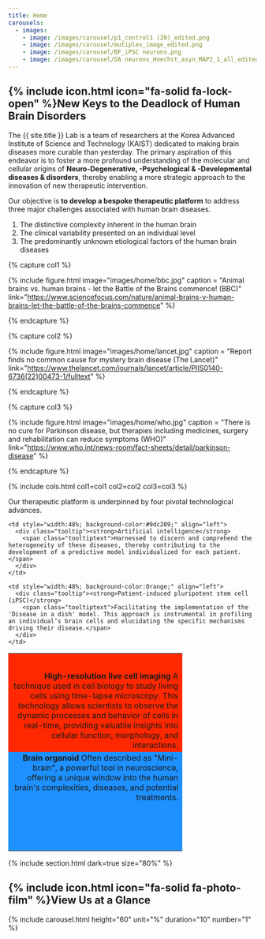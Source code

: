 ```yaml
---
title: Home
carousels:
  - images: 
    - image: /images/carousel/p1_control1 (20)_edited.png
    - image: /images/carousel/mutiplex_image_edited.png
    - image: /images/carousel/BF_iPSC neurons.png
    - image: /images/carousel/DA neurons_Hoechst_asyn_MAP2_1_all_edited.png
---
```


## {% include icon.html icon="fa-solid fa-lock-open" %}New Keys to the Deadlock of Human Brain Disorders

The {{ site.title }} Lab is a team of researchers at the Korea Advanced Institute of Science and Technology (KAIST) dedicated to making brain diseases more curable than yesterday. The primary aspiration of this endeavor is to foster a more profound understanding of the molecular and cellular origins of <strong>Neuro-Degenerative, -Psychological & -Developmental diseases & disorders</strong>, thereby enabling a more strategic approach to the innovation of new therapeutic intervention.
<br>

Our objective is <strong>to develop a bespoke therapeutic platform</strong> to address three major challenges associated with human brain diseases.

<ol>
  <li>The distinctive complexity inherent in the human brain </li>
  
  <li>The clinical variability presented on an individual level </li>
  
  <li>The predominantly unknown etiological factors of the human brain diseases </li>
</ol>

{% capture col1 %}

{% include figure.html image="images/home/bbc.jpg" caption = "Animal brains vs. human brains - let the Battle of the Brains commence! (BBC)" link="https://www.sciencefocus.com/nature/animal-brains-v-human-brains-let-the-battle-of-the-brains-commence" %}

{% endcapture %}

{% capture col2 %}

{% include figure.html image="images/home/lancet.jpg" caption = "Report finds no common cause for mystery brain disease (The Lancet)" link="https://www.thelancet.com/journals/lancet/article/PIIS0140-6736(22)00473-1/fulltext" %}

{% endcapture %}

{% capture col3 %}

{% include figure.html image="images/home/who.jpg" caption = "There is no cure for Parkinson disease, but therapies including medicines, surgery and rehabilitation can reduce symptoms (WHO)" link="https://www.who.int/news-room/fact-sheets/detail/parkinson-disease" %}

{% endcapture %}

{% include cols.html col1=col1 col2=col2 col3=col3 %}

Our therapeutic platform is underpinned by four pivotal technological advances.

<table style="width:70%">
  <tr style="height:200px; vertical-align:bottom;">    
    <td style="width:50%; background-color:#ff2800;" align="right">
      <div class="tooltip"><strong>High-resolution live cell imaging</strong>
        <span class="tooltiptext">A technique used in cell biology to study living cells using time-lapse microscopy. This technology allows scientists to observe the dynamic processes and behavior of cells in real-time, providing valuable insights into cellular function, morphology, and interactions.</span>
      </div>
    </td>
    
    <td style="width:48%; background-color:#9dc209;" align="left">
      <div class="tooltip"><strong>Artificial intelligence</strong>
        <span class="tooltiptext">Harnessed to discern and comprehend the heterogeneity of these diseases, thereby contributing to the development of a predictive model individualized for each patient.</span>
      </div>
    </td>
  </tr>
  
  <tr style="height:200px; vertical-align:top;">
    <td style="width:50%; background-color:DodgerBlue;" align="right">
      <div class="tooltip"><strong>Brain organoid</strong>
        <span class="tooltiptext">Often described as "Mini-brain", a powerful tool in neuroscience, offering a unique window into the human brain's complexities, diseases, and potential treatments.</span>
      </div>
    </td>
    
    <td style="width:48%; background-color:Orange;" align="left"> 
      <div class="tooltip"><strong>Patient-induced pluripotent stem cell (iPSC)</strong>
        <span class="tooltiptext">Facilitating the implementation of the 'Disease in a dish' model. This approach is instrumental in profiling an individual’s brain cells and elucidating the specific mechanisms driving their disease.</span>
      </div>
    </td>
  </tr>
</table>

{% include section.html dark=true size="80%" %}

## {% include icon.html icon="fa-solid fa-photo-film" %}View Us at a Glance

{% include carousel.html height="60" unit="%" duration="10" number="1" %}
